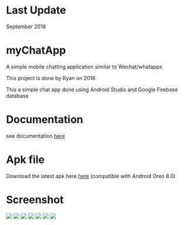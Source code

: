 # Last Update
September 2018

# myChatApp
A simple mobile chatting application similar to Wechat/whatapps

This project is done by Ryan on 2018

This a simple  chat app done using Android Studio and Google Firebase database

# Documentation
see documentation [here](myChatApp_doc.docx)

# Apk file 
Download the latest apk here [here](myChatApp.apk) (compatible with Android Oreo 8.0)

# Screenshot

![](https://i.imgur.com/oh4t5pl.jpg)
![](https://i.imgur.com/EgzOYln.jpg)
![](https://i.imgur.com/8KuDiCi.jpg)
![](https://i.imgur.com/Bj6ece3.jpg)
![](https://i.imgur.com/UsLWbV7.jpg)
![](https://i.imgur.com/G3JDIeb.jpg)
![](https://i.imgur.com/KUFyt6O.jpg)
